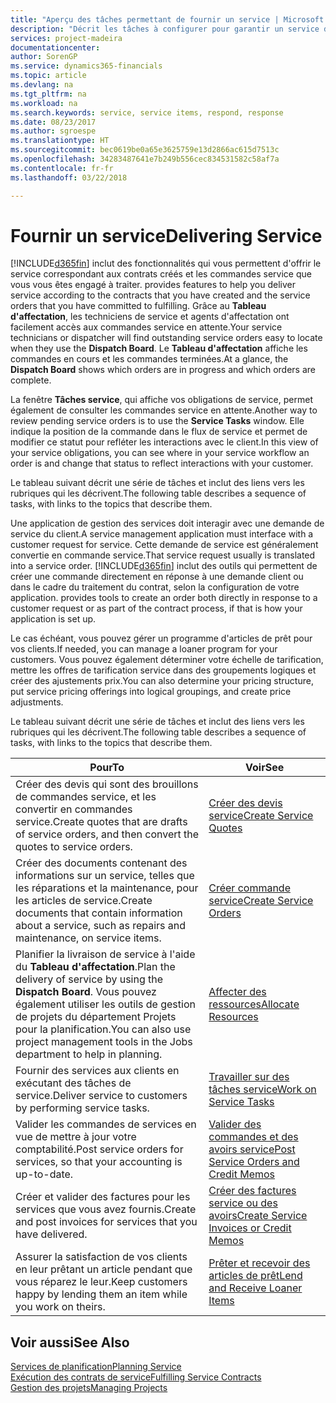 ```yaml
---
title: "Aperçu des tâches permettant de fournir un service | Microsoft Docs"
description: "Décrit les tâches à configurer pour garantir un service de qualité et respecter les engagement vis-à-vis des clients."
services: project-madeira
documentationcenter: 
author: SorenGP
ms.service: dynamics365-financials
ms.topic: article
ms.devlang: na
ms.tgt_pltfrm: na
ms.workload: na
ms.search.keywords: service, service items, respond, response
ms.date: 08/23/2017
ms.author: sgroespe
ms.translationtype: HT
ms.sourcegitcommit: bec0619be0a65e3625759e13d2866ac615d7513c
ms.openlocfilehash: 34283487641e7b249b556cec834531582c58af7a
ms.contentlocale: fr-fr
ms.lasthandoff: 03/22/2018

---
```

# <a name="delivering-service"></a><span data-ttu-id="4cde9-103">Fournir un service</span><span class="sxs-lookup"><span data-stu-id="4cde9-103">Delivering Service</span></span>
[!INCLUDE[d365fin](includes/d365fin_md.md)]<span data-ttu-id="4cde9-104"> inclut des fonctionnalités qui vous permettent d'offrir le service correspondant aux contrats créés et les commandes service que vous vous êtes engagé à traiter.</span><span class="sxs-lookup"><span data-stu-id="4cde9-104"> provides features to help you deliver service according to the contracts that you have created and the service orders that you have committed to fulfilling.</span></span> <span data-ttu-id="4cde9-105">Grâce au **Tableau d'affectation**, les techniciens de service et agents d'affectation ont facilement accès aux commandes service en attente.</span><span class="sxs-lookup"><span data-stu-id="4cde9-105">Your service technicians or dispatcher will find outstanding service orders easy to locate when they use the **Dispatch Board**.</span></span> <span data-ttu-id="4cde9-106">Le **Tableau d'affectation** affiche les commandes en cours et les commandes terminées.</span><span class="sxs-lookup"><span data-stu-id="4cde9-106">At a glance, the **Dispatch Board** shows which orders are in progress and which orders are complete.</span></span>  
  
<span data-ttu-id="4cde9-107">La fenêtre **Tâches service**, qui affiche vos obligations de service, permet également de consulter les commandes service en attente.</span><span class="sxs-lookup"><span data-stu-id="4cde9-107">Another way to review pending service orders is to use the **Service Tasks** window.</span></span> <span data-ttu-id="4cde9-108">Elle indique la position de la commande dans le flux de service et permet de modifier ce statut pour refléter les interactions avec le client.</span><span class="sxs-lookup"><span data-stu-id="4cde9-108">In this view of your service obligations, you can see where in your service workflow an order is and change that status to reflect interactions with your customer.</span></span>  
  
<span data-ttu-id="4cde9-109">Le tableau suivant décrit une série de tâches et inclut des liens vers les rubriques qui les décrivent.</span><span class="sxs-lookup"><span data-stu-id="4cde9-109">The following table describes a sequence of tasks, with links to the topics that describe them.</span></span>   

<span data-ttu-id="4cde9-110">Une application de gestion des services doit interagir avec une demande de service du client.</span><span class="sxs-lookup"><span data-stu-id="4cde9-110">A service management application must interface with a customer request for service.</span></span> <span data-ttu-id="4cde9-111">Cette demande de service est généralement convertie en commande service.</span><span class="sxs-lookup"><span data-stu-id="4cde9-111">That service request usually is translated into a service order.</span></span> [!INCLUDE[d365fin](includes/d365fin_md.md)]<span data-ttu-id="4cde9-112"> inclut des outils qui permettent de créer une commande directement en réponse à une demande client ou dans le cadre du traitement du contrat, selon la configuration de votre application.</span><span class="sxs-lookup"><span data-stu-id="4cde9-112"> provides tools to create an order both directly in response to a customer request or as part of the contract process, if that is how your application is set up.</span></span>  
  
<span data-ttu-id="4cde9-113">Le cas échéant, vous pouvez gérer un programme d'articles de prêt pour vos clients.</span><span class="sxs-lookup"><span data-stu-id="4cde9-113">If needed, you can manage a loaner program for your customers.</span></span> <span data-ttu-id="4cde9-114">Vous pouvez également déterminer votre échelle de tarification, mettre les offres de tarification service dans des groupements logiques et créer des ajustements prix.</span><span class="sxs-lookup"><span data-stu-id="4cde9-114">You can also determine your pricing structure, put service pricing offerings into logical groupings, and create price adjustments.</span></span>  
  
<span data-ttu-id="4cde9-115">Le tableau suivant décrit une série de tâches et inclut des liens vers les rubriques qui les décrivent.</span><span class="sxs-lookup"><span data-stu-id="4cde9-115">The following table describes a sequence of tasks, with links to the topics that describe them.</span></span>   
  
|<span data-ttu-id="4cde9-116">**Pour**</span><span class="sxs-lookup"><span data-stu-id="4cde9-116">**To**</span></span>|<span data-ttu-id="4cde9-117">**Voir**</span><span class="sxs-lookup"><span data-stu-id="4cde9-117">**See**</span></span>|  
|------------|-------------|  
|<span data-ttu-id="4cde9-118">Créer des devis qui sont des brouillons de commandes service, et les convertir en commandes service.</span><span class="sxs-lookup"><span data-stu-id="4cde9-118">Create quotes that are drafts of service orders, and then convert the quotes to service orders.</span></span>|[<span data-ttu-id="4cde9-119">Créer des devis service</span><span class="sxs-lookup"><span data-stu-id="4cde9-119">Create Service Quotes</span></span>](service-how-to-create-service-quotes.md)|
|<span data-ttu-id="4cde9-120">Créer des documents contenant des informations sur un service, telles que les réparations et la maintenance, pour les articles de service.</span><span class="sxs-lookup"><span data-stu-id="4cde9-120">Create documents that contain information about a service, such as repairs and maintenance, on service items.</span></span>|[<span data-ttu-id="4cde9-121">Créer commande service</span><span class="sxs-lookup"><span data-stu-id="4cde9-121">Create Service Orders</span></span>](service-how-to-create-service-orders.md)|
|<span data-ttu-id="4cde9-122">Planifier la livraison de service à l'aide du **Tableau d'affectation**.</span><span class="sxs-lookup"><span data-stu-id="4cde9-122">Plan the delivery of service by using the **Dispatch Board**.</span></span> <span data-ttu-id="4cde9-123">Vous pouvez également utiliser les outils de gestion de projets du département Projets pour la planification.</span><span class="sxs-lookup"><span data-stu-id="4cde9-123">You can also use project management tools in the Jobs department to help in planning.</span></span>|[<span data-ttu-id="4cde9-124">Affecter des ressources</span><span class="sxs-lookup"><span data-stu-id="4cde9-124">Allocate Resources</span></span>](service-how-to-allocate-resources.md)|  
|<span data-ttu-id="4cde9-125">Fournir des services aux clients en exécutant des tâches de service.</span><span class="sxs-lookup"><span data-stu-id="4cde9-125">Deliver service to customers by performing service tasks.</span></span>|[<span data-ttu-id="4cde9-126">Travailler sur des tâches service</span><span class="sxs-lookup"><span data-stu-id="4cde9-126">Work on Service Tasks</span></span>](service-how-to-work-on-service-tasks.md)|  
|<span data-ttu-id="4cde9-127">Valider les commandes de services en vue de mettre à jour votre comptabilité.</span><span class="sxs-lookup"><span data-stu-id="4cde9-127">Post service orders for services, so that your accounting is up-to-date.</span></span>|[<span data-ttu-id="4cde9-128">Valider des commandes et des avoirs service</span><span class="sxs-lookup"><span data-stu-id="4cde9-128">Post Service Orders and Credit Memos</span></span>](service-how-to-post-service-orders.md)|  
|<span data-ttu-id="4cde9-129">Créer et valider des factures pour les services que vous avez fournis.</span><span class="sxs-lookup"><span data-stu-id="4cde9-129">Create and post invoices for services that you have delivered.</span></span>|[<span data-ttu-id="4cde9-130">Créer des factures service ou des avoirs</span><span class="sxs-lookup"><span data-stu-id="4cde9-130">Create Service Invoices or Credit Memos</span></span>](service-how-create-invoices.md)|  
|<span data-ttu-id="4cde9-131">Assurer la satisfaction de vos clients en leur prêtant un article pendant que vous réparez le leur.</span><span class="sxs-lookup"><span data-stu-id="4cde9-131">Keep customers happy by lending them an item while you work on theirs.</span></span>| [<span data-ttu-id="4cde9-132">Prêter et recevoir des articles de prêt</span><span class="sxs-lookup"><span data-stu-id="4cde9-132">Lend and Receive Loaner Items</span></span>](service-how-to-lend-receive-loaners.md)|
  
## <a name="see-also"></a><span data-ttu-id="4cde9-133">Voir aussi</span><span class="sxs-lookup"><span data-stu-id="4cde9-133">See Also</span></span>  
[<span data-ttu-id="4cde9-134">Services de planification</span><span class="sxs-lookup"><span data-stu-id="4cde9-134">Planning Service</span></span>](service-plan-service.md)  
[<span data-ttu-id="4cde9-135">Exécution des contrats de service</span><span class="sxs-lookup"><span data-stu-id="4cde9-135">Fulfilling Service Contracts</span></span>](service-fulfill-service-contracts.md)  
[<span data-ttu-id="4cde9-136">Gestion des projets</span><span class="sxs-lookup"><span data-stu-id="4cde9-136">Managing Projects</span></span>](projects-manage-projects.md)  

